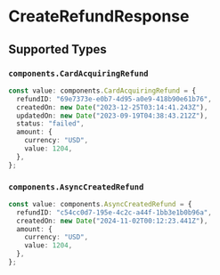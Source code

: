 # CreateRefundResponse


## Supported Types

### `components.CardAcquiringRefund`

```typescript
const value: components.CardAcquiringRefund = {
  refundID: "69e7373e-e0b7-4d95-a0e9-418b90e61b76",
  createdOn: new Date("2023-12-25T03:14:41.243Z"),
  updatedOn: new Date("2023-09-19T04:38:43.212Z"),
  status: "failed",
  amount: {
    currency: "USD",
    value: 1204,
  },
};
```

### `components.AsyncCreatedRefund`

```typescript
const value: components.AsyncCreatedRefund = {
  refundID: "c54cc0d7-195e-4c2c-a44f-1bb3e1b0b96a",
  createdOn: new Date("2024-11-02T00:12:23.441Z"),
  amount: {
    currency: "USD",
    value: 1204,
  },
};
```

